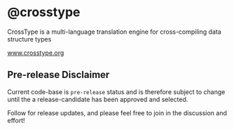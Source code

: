 @crosstype
===

CrossType is a multi-language translation engine for cross-compiling data structure types

www.crosstype.org

## Pre-release Disclaimer

Current code-base is `pre-release` status and is therefore subject to change until the a release-candidate has been approved and selected.

Follow for release updates, and please feel free to join in the discussion and effort!
